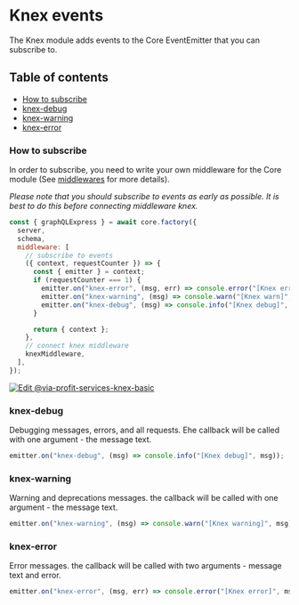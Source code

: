 # Knex events

The Knex module adds events to the Core EventEmitter that you can subscribe to.

## Table of contents

- [How to subscribe](#how-to-subscribe)
- [knex-debug](#knex-debug)
- [knex-warning](#knex-warning)
- [knex-error](#knex-error)

### How to subscribe

In order to subscribe, you need to write your own middleware for the Core module (See [middlewares](../core/middlewares.md) for more details).

_Please note that you should subscribe to events as early as possible. It is best to do this before connecting middleware knex._

```js
const { graphQLExpress } = await core.factory({
  server,
  schema,
  middleware: [
    // subscribe to events
    ({ context, requestCounter }) => {
      const { emitter } = context;
      if (requestCounter === 1) {
        emitter.on("knex-error", (msg, err) => console.error("[Knex error]", msg, err));
        emitter.on("knex-warning", (msg) => console.warn("[Knex warn]", msg));
        emitter.on("knex-debug", (msg) => console.info("[Knex debug]", msg));
      }

      return { context };
    },
    // connect knex middleware
    knexMiddleware,
  ],
});
```

[![Edit @via-profit-services-knex-basic](https://codesandbox.io/static/img/play-codesandbox.svg)](https://codesandbox.io/s/via-profit-services-knex-basic-i8ebn?fontsize=14&hidenavigation=1&theme=dark)

### knex-debug

Debugging messages, errors, and all requests. Еhe callback will be called with one argument - the message text.

```js
emitter.on("knex-debug", (msg) => console.info("[Knex debug]", msg));
```

### knex-warning

Warning and deprecations messages. the callback will be called with one argument - the message text.

```js
emitter.on("knex-warning", (msg) => console.warn("[Knex warning]", msg));
```

### knex-error

Error messages. the callback will be called with two arguments - message text and error.

```js
emitter.on("knex-error", (msg, err) => console.error("[Knex error]", msg, err));
```
